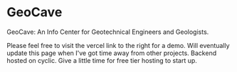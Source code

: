 # GeoCave
GeoCave: An Info Center for Geotechnical Engineers and Geologists.


Please feel free to visit the vercel link to the right for a demo.
Will eventually update this page when I've got time away from other projects.
Backend hosted on cyclic. Give a little time for free tier hosting to start up.
